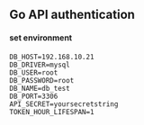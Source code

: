 ## Go API authentication


#### set environment 
```
DB_HOST=192.168.10.21                      
DB_DRIVER=mysql                          
DB_USER=root
DB_PASSWORD=root
DB_NAME=db_test
DB_PORT=3306
API_SECRET=yoursecretstring
TOKEN_HOUR_LIFESPAN=1
```